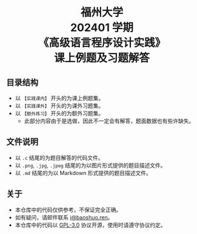 <h1 align="center">福州大学<br />202401 学期<br />《高级语言程序设计实践》<br />课上例题及习题解答</h1>

## 目录结构

- 以 `【实践课内】` 开头的为课上例题集。
- 以 `【实践课外】` 开头的为课外习题集。
- 以 `【额外练习】` 开头的为额外习题集。
  - 此部分内容由于是选做，因此不一定会有解答，题面数据也有些许缺失。

## 文件说明

- 以 `.c` 结尾的为题目解答的代码文件。
- 以 `.png`, `.jpg`, `.jpeg` 结尾的为以图片形式提供的题目描述文件。
- 以 `.md` 结尾的为以 Markdown 形式提供的题目描述文件。

## 关于

- 本仓库中的代码仅供参考，不保证完全正确。
- 如有疑问，请邮件联系 [i@baoshuo.ren](mailto:i@baoshuo.ren)。
- 本仓库中的代码以 [GPL-3.0](./LICENSE) 协议开源，使用时请遵守协议约定。
